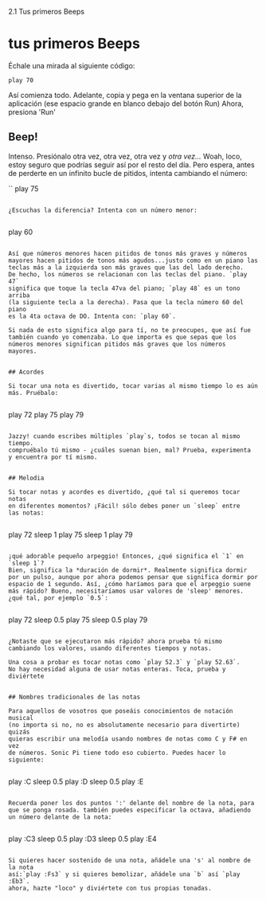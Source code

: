 2.1 Tus primeros Beeps

# tus primeros Beeps

Échale una mirada al siguiente código:


```
play 70
```

Así comienza todo. Adelante, copia y pega en la ventana superior 
de la aplicación (ese espacio grande en blanco debajo del botón Run)
Ahora, presiona 'Run' 


## Beep!

Intenso. Presiónalo otra vez, otra vez, otra vez y *otra vez...*
Woah, loco, estoy seguro que podrías seguir así por el resto del día.
Pero espera, antes de perderte en un infinito bucle de pitidos, intenta
cambiando el número:


``
play 75
```

¿Escuchas la diferencia? Intenta con un número menor:


```
play 60

```

Así que números menores hacen pitidos de tonos más graves y números
mayores hacen pitidos de tonos más agudos...justo como en un piano las
teclas más a la izquierda son más graves que las del lado derecho.
De hecho, los números se relacionan con las teclas del piano. `play 47`
significa que toque la tecla 47va del piano; `play 48` es un tono arriba 
(la siguiente tecla a la derecha). Pasa que la tecla número 60 del piano
es la 4ta octava de DO. Intenta con: `play 60`.

Si nada de esto significa algo para tí, no te preocupes, que así fue
también cuando yo comenzaba. Lo que importa es que sepas que los
números menores significan pitidos más graves que los números 
mayores.


## Acordes

Si tocar una nota es divertido, tocar varias al mismo tiempo lo es aún
más. Pruébalo:


```
play 72
play 75
play 79
```

Jazzy! cuando escribes múltiples `play`s, todos se tocan al mismo tiempo.
compruébalo tú mismo - ¿cuáles suenan bien, mal? Prueba, experimenta
y encuentra por tí mismo.


## Melodia

Si tocar notas y acordes es divertido, ¿qué tal si queremos tocar notas
en diferentes momentos? ¡Fácil! sólo debes poner un `sleep` entre 
las notas:


```
play 72
sleep 1
play 75
sleep 1
play 79
```

¡qué adorable pequeño arpeggio! Entonces, ¿qué significa el `1` en `sleep 1`?
Bien, significa la *duración de dormir*. Realmente significa dormir
por un pulso, aunque por ahora podemos pensar que significa dormir por
espacio de 1 segundo. Así, ¿cómo haríamos para que el arpeggio suene
más rápido? Bueno, necesitaríamos usar valores de 'sleep' menores.
¿qué tal, por ejemplo `0.5`:


```
play 72
sleep 0.5
play 75
sleep 0.5
play 79
```

¿Notaste que se ejecutaron más rápido? ahora prueba tú mismo
cambiando los valores, usando diferentes tiempos y notas.

Una cosa a probar es tocar notas como `play 52.3` y `play 52.63`. 
No hay necesidad alguna de usar notas enteras. Toca, prueba y 
diviértete


## Nombres tradicionales de las notas

Para aquellos de vosotros que poseáis conocimientos de notación musical
(no importa si no, no es absolutamente necesario para divertirte) quizás
quieras escribir una melodía usando nombres de notas como C y F# en vez
de números. Sonic Pi tiene todo eso cubierto. Puedes hacer lo siguiente:


```
play :C
sleep 0.5
play :D
sleep 0.5
play :E
```

Recuerda poner los dos puntos ':' delante del nombre de la nota, para
que se ponga rosada. también puedes especificar la octava, añadiendo
un número delante de la nota:


```
play :C3
sleep 0.5
play :D3
sleep 0.5
play :E4
```

Si quieres hacer sostenido de una nota, añádele una 's' al nombre de la nota
así:`play :Fs3` y si quieres bemolizar, añádele una `b` así `play :Eb3`.
ahora, hazte "loco" y diviértete con tus propias tonadas.
